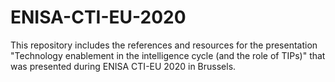 # ENISA-CTI-EU-2020
This repository includes the references and resources for the presentation "Technology enablement in the intelligence cycle (and the role of TIPs)" that was presented during ENISA CTI-EU 2020 in Brussels.

